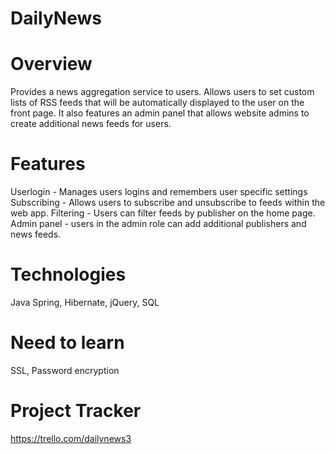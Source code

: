 # DailyNews

# Overview
Provides a news aggregation service to users. Allows users to set custom lists of RSS feeds that will be automatically displayed to the user on the front page. It also features an admin panel that allows website admins to create additional news feeds for users.

# Features
Userlogin - Manages users logins and remembers user specific settings
Subscribing - Allows users to subscribe and unsubscribe to feeds within the web app.
Filtering - Users can filter feeds by publisher on the home page.
Admin panel - users in the admin role can add additional publishers and news feeds.

# Technologies
Java Spring, Hibernate, jQuery, SQL

# Need to learn
SSL, Password encryption

# Project Tracker
https://trello.com/dailynews3

